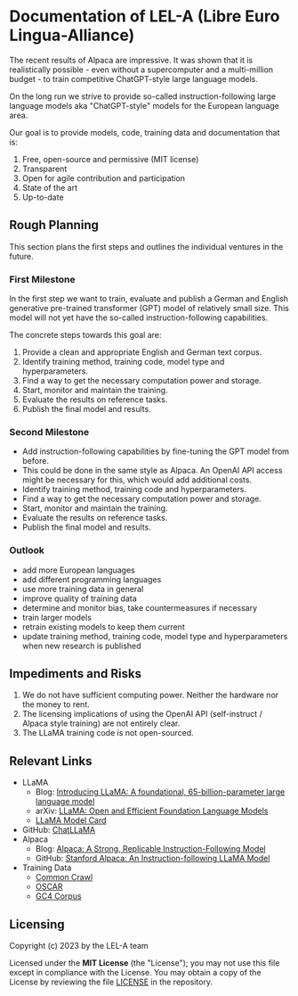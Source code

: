 # Documentation of LEL-A (Libre Euro Lingua-Alliance)
The recent results of Alpaca are impressive.
It was shown that it is realistically possible -
even without a supercomputer and a multi-million budget -
to train competitive ChatGPT-style large language models.

On the long run we strive to provide so-called
instruction-following large language models
aka "ChatGPT-style" models for the European language area.

Our goal is to provide models, code, training data and
documentation that is:
1. Free, open-source and permissive (MIT license)
2. Transparent
3. Open for agile contribution and participation
4. State of the art
5. Up-to-date

## Rough Planning
This section plans the first steps and
outlines the individual ventures in the future.

### First Milestone
In the first step we want to train, evaluate and publish
a German and English generative pre-trained transformer
(GPT) model of relatively small size. This model will not
yet have the so-called instruction-following capabilities.

The concrete steps towards this goal are:
1. Provide a clean and appropriate English and German text corpus.
2. Identify training method, training code, model type and hyperparameters.
3. Find a way to get the necessary computation power and storage.
4. Start, monitor and maintain the training.
5. Evaluate the results on reference tasks.
6. Publish the final model and results.

### Second Milestone
- Add instruction-following capabilities by fine-tuning the GPT model from before.
- This could be done in the same style as Alpaca.
An OpenAI API access might be necessary for this, which would add additional costs.
- Identify training method, training code and hyperparameters.
- Find a way to get the necessary computation power and storage.
- Start, monitor and maintain the training.
- Evaluate the results on reference tasks.
- Publish the final model and results.

### Outlook
- add more European languages
- add different programming languages
- use more training data in general
- improve quality of training data
- determine and monitor bias, take countermeasures if necessary
- train larger models
- retrain existing models to keep them current
- update training method, training code, model type and hyperparameters when new research is published

## Impediments and Risks
1. We do not have sufficient computing power. Neither the hardware nor the money to rent.
2. The licensing implications of using the OpenAI API (self-instruct / Alpaca style training) are not entirely clear.
3. The LLaMA training code is not open-sourced.

## Relevant Links
- LLaMA
  - Blog: [Introducing LLaMA: A foundational, 65-billion-parameter large language model](https://ai.facebook.com/blog/large-language-model-llama-meta-ai/)
  - arXiv: [LLaMA: Open and Efficient Foundation Language Models](https://arxiv.org/abs/2302.13971)
  - [LLaMA Model Card](https://github.com/facebookresearch/llama/blob/main/MODEL_CARD.md)
- GitHub: [ChatLLaMA](https://github.com/juncongmoo/chatllama)
- Alpaca
  - Blog: [Alpaca: A Strong, Replicable Instruction-Following Model](https://crfm.stanford.edu/2023/03/13/alpaca.html)
  - GitHub: [Stanford Alpaca: An Instruction-following LLaMA Model](https://github.com/tatsu-lab/stanford_alpaca)
- Training Data
  - [Common Crawl](https://commoncrawl.org/)
  - [OSCAR](https://oscar-project.github.io/documentation/)
  - [GC4 Corpus](https://german-nlp-group.github.io/projects/gc4-corpus.html)

## Licensing
Copyright (c) 2023 by the LEL-A team

Licensed under the **MIT License** (the "License"); you may not use this file except in compliance with the License.
You may obtain a copy of the License by reviewing the file
[LICENSE](https://raw.githubusercontent.com/LEL-A/doc/main/LICENSE) in the repository.
